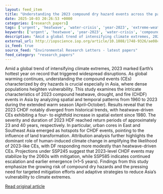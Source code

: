```yaml
---
layout: feed_item
title: "Understanding the 2023 compound dry hazard events across the pan-Asian region"
date: 2025-10-03 20:26:53 +0000
categories: [research_papers]
tags: ['urgent', 'heatwave', 'water-crisis', 'year-2023', 'extreme-weather', 'drought']
keywords: ['urgent', 'heatwave', 'year-2023', 'water-crisis', 'compound', 'understanding', 'extreme-weather', 'hazard']
description: "Amid a global trend of intensifying climate extremes, 2023 marked Earth’s hottest year on record that triggered widespread disruptions"
external_url: http://iopscience.iop.org/article/10.1088/1748-9326/ae08cf
is_feed: true
source_feed: "Environmental Research Letters - latest papers"
feed_category: "research_papers"
---
```


Amid a global trend of intensifying climate extremes, 2023 marked Earth’s hottest year on record that triggered widespread disruptions. As global warming continues, understanding the compound events (CEs) characterized by dry hazards is crucial especially in Asia, where dense populations heighten vulnerability. This study examines the intricate characteristics of 2023 compound heatwave, drought, and fire (CHDF) events in Asia by analyzing spatial and temporal patterns from 1960 to 2023 during the extended warm season (April–October). Results reveal that the 2023 CHDF notably diverged from historical trends, with heatwave-driven CEs exhibiting a four- to eightfold increase in spatial extent since 1980. The severity and duration of 2023 HDF reached return periods of approximately 23 and 40 years, respectively. In particular, urban cores in East and Southeast Asia emerged as hotspots for CHDF events, pointing to the influence of land transformation. Attribution analysis further highlights the dominant role of human-induced climate change in amplifying the likelihood of 2023-like CEs, with DF responding more modestly than heatwave-driven CEs. Projections under SSP245 suggest that 2023-level CHDF events may stabilize by the 2060s with mitigation, while SSP585 indicates continued escalation and earlier emergence (≈1–5 years). Findings from this study emphasize the growing risk of compound dry hazards and the pressing need for targeted mitigation efforts and adaptive strategies to reduce Asia’s vulnerability to climate extremes.

[Read original article](http://iopscience.iop.org/article/10.1088/1748-9326/ae08cf)
